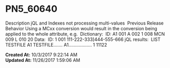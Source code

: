 # PN5_60640

Description jQL and Indexes not processing multi-values  Previous Release Behavior Using a MCxx conversion would result in the conversion being applied to the whole attribute, e.g.  Dictionary:  ID: A1 001 A 002 1 008 MCN 009 L 010 20 Data:  ID: 1 001 111-222-333]444-555-666 jQL results:  LIST TESTFILE A1 TESTFILE....... A1.................. 1 11122  

**Created At:** 10/3/2017 9:22:14 AM  
**Updated At:** 11/26/2017 1:59:06 AM  

